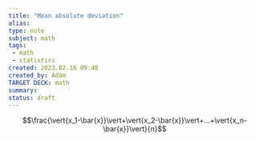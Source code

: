 ```yaml
---
title: "Mean absolute deviation"
alias: 
type: note
subject: math
tags:
 - math
 - statistics
created: 2023.02.16 09:48
created_by: Ádám
TARGET DECK: math
summary: 
status: draft
---
```

$$\frac{\vert{x_1-\bar{x}}\vert+\vert{x_2-\bar{x}}\vert+...+\vert{x_n-\bar{x}}\vert}{n}$$